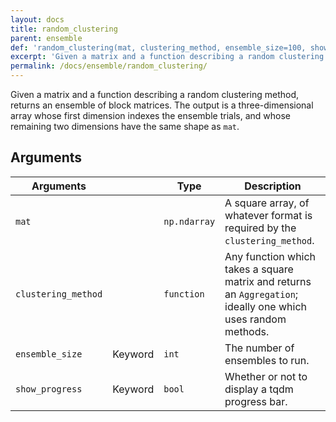 ```yaml
---
layout: docs
title: random_clustering
parent: ensemble
def: 'random_clustering(mat, clustering_method, ensemble_size=100, show_progress=False)'
excerpt: 'Given a matrix and a function describing a random clustering method, returns an ensemble of block matrices.'
permalink: /docs/ensemble/random_clustering/
---
```

Given a matrix and a function describing a random clustering method, returns an ensemble of block matrices. The output is a three-dimensional array
whose first dimension indexes the ensemble trials,
and whose remaining two dimensions have the same
shape as `mat`.

## Arguments

| Arguments |  | Type | Description |
| --- | --- | --- | --- |
| `mat` | | `np.ndarray` | A square array, of whatever format is required by the `clustering_method`. |
| `clustering_method` | | `function` | Any function which takes a square matrix and returns an `Aggregation`; ideally one which uses random methods. |
| `ensemble_size` | Keyword | `int` | The number of ensembles to run. |
| `show_progress` | Keyword | `bool` | Whether or not to display a tqdm progress bar. |